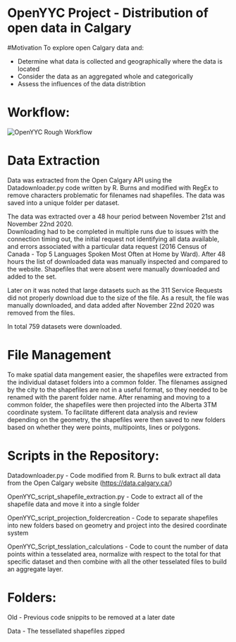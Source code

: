 # OpenYYC Project - Distribution of open data in Calgary

#Motivation
To explore open Calgary data and:

* Determine what data is collected and geographically where the data is located
* Consider the data as an aggregated whole and categorically
* Assess the influences of the data distribtion


# Workflow:

![OpenYYC Rough Workflow](https://user-images.githubusercontent.com/59377701/119421240-7bfcbf80-bcbb-11eb-8d8b-3e8bca066cad.png)


# Data Extraction

Data was extracted from the Open Calgary API using the Datadownloader.py code written by R. Burns and modified with RegEx to remove characters problematic for filenames nad shapefiles.  The data was saved into a unique folder per dataset.

The data was extracted over a 48 hour period between November 21st and November 22nd 2020.  
Downloading had to be completed in multiple runs due to issues with the connection timing out, the initial request not identifying all data available, and errors associated with a particular data request (2016 Census of Canada - Top 5 Languages Spoken Most Often at Home by Ward).  After 48 hours the list of downloaded data was manually inspected and compared to the website.  Shapefiles that were absent were manually downloaded and added to the set.

Later on it was noted that large datasets such as the 311 Service Requests did not properly download due to the size of the file.  As a result, the file was manually downloaded, and data added after November 22nd 2020 was removed from the files.

In total 759 datasets were downloaded.  



# File Management

To make spatial data mangement easier, the shapefiles were extracted from the individual dataset folders into a common folder.  The filenames assigned by the city to the shapefiles are not in a useful format, so they needed to be renamed with the parent folder name.  After renaming and moving to a common folder, the shapefiles were then projected into the Alberta 3TM coordinate system.  To facilitate different data analysis and review depending on the geometry, the shapefiles were then saved to new folders based on whether they were points, multipoints, lines or polygons.






# Scripts in the Repository:

Datadownloader.py - Code modified from R. Burns to bulk extract all data from the Open Calgary website (https://data.calgary.ca/)

OpenYYC_script_shapefile_extraction.py - Code to extract all of the shapefile data and move it into a single folder

OpenYYC_script_projection_foldercreation - Code to separate shapefiles into new folders based on geometry and project into the desired coordinate system

OpenYYC_Script_tesslation_calculations - Code to count the number of data points within a tesselated area, normalize with respect to the total for that specific dataset and then combine with all the other tesselated files to build an aggregate layer.

# Folders:

Old - Previous code snippits to be removed at a later date

Data - The tessellated shapefiles zipped


